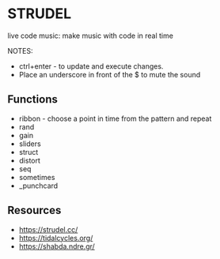 # STRUDEL

live code music: make music with code in real time

NOTES:

* ctrl+enter - to update and execute changes.
* Place an underscore in front of the $ to mute the sound

## Functions

* ribbon - choose a point in time from the pattern and repeat
* rand
* gain
* sliders
* struct
* distort
* seq
* sometimes
* _punchcard

## Resources

* https://strudel.cc/
* https://tidalcycles.org/
* https://shabda.ndre.gr/